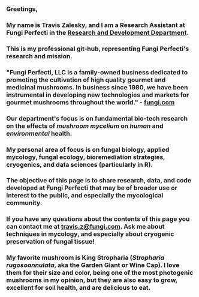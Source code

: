 ### Greetings,
### My name is Travis Zalesky, and I am a Research Assistant at Fungi Perfecti in the <a href="https://fungi.com/pages/research-and-development">Research and Development Department</a>.
### This is my professional git-hub, representing Fungi Perfecti's research and mission.
### "Fungi Perfecti, LLC is a family-owned business dedicated to promoting the cultivation of high quality gourmet and medicinal mushrooms. In business since 1980, we have been instrumental in developing new technologies and markets for gourmet mushrooms throughout the world." - <a href="https://fungi.com/pages/about-us">fungi.com</a>

### Our department's focus is on fundamental bio-tech research on the effects of <em>mushroom mycelium</em> on <i>human</i> and <i>environmental</i> health.
### My personal area of focus is on fungal biology, applied mycology, fungal ecology, bioremediation strategies, cryogenics, and data sciences (particularly in R).
### The objective of this page is to share research, data, and code developed at Fungi Perfecti that may be of broader use or interest to the public, and especially the mycological community.
### If you have any questions about the contents of this page you can contact me at travis.z@fungi.com. Ask me about techniques in mycology, and especially about cryogenic preservation of fungal tissue!
### My favorite mushroom is King Stropharia (<i>Stropharia rugosoannulata</i>, aka the Garden Giant or Wine Cap). I love them for their size and color, being one of the most photogenic mushrooms in my opinion, but they are also easy to grow, excellent for soil health, and are delicious to eat.

<!--
**TCZ-FP-RandD/TCZ-FP-RandD** is a ✨ _special_ ✨ repository because its `README.md` (this file) appears on your GitHub profile.

Here are some ideas to get you started:

- 🔭 I’m currently working on ...
- 🌱 I’m currently learning ...
- 👯 I’m looking to collaborate on ...
- 🤔 I’m looking for help with ...
- 💬 Ask me about ...
- 📫 How to reach me: ...
- 😄 Pronouns: ...
- ⚡ Fun fact: ...
-->

